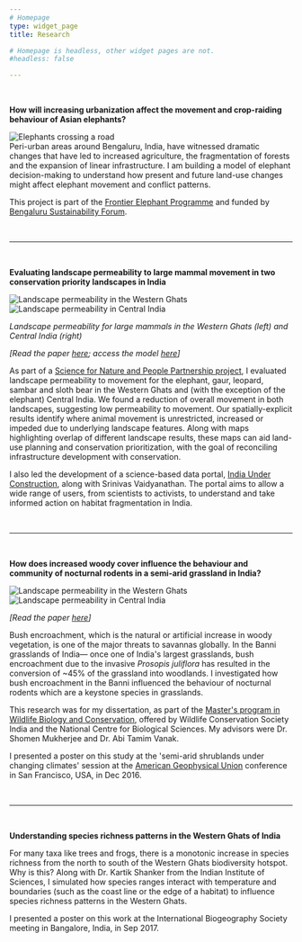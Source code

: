 ```yaml
---
# Homepage
type: widget_page
title: Research

# Homepage is headless, other widget pages are not.
#headless: false

---
```

<br>

**How will increasing urbanization affect the movement and crop-raiding behaviour of Asian elephants?**

<img align = "left" src="/img/elephants.jpg" alt = "Elephants crossing a road">
<br CLEAR = all>
Peri-urban areas around Bengaluru, India, have witnessed dramatic changes that have led to increased agriculture, the fragmentation of forests and the expansion of linear infrastructure. I am building a model of elephant decision-making to understand how present and future land-use changes might affect elephant movement and conflict patterns.
<p>

This project is part of the [Frontier Elephant Programme](https://frontierelephants.info/) and funded by [Bengaluru Sustainability Forum](www.bengalurusustainabilityforum.org/).

<br>

***

<br>

**Evaluating landscape permeability to large mammal movement in two conservation priority landscapes in India**

<div class = "row">
  <div class = "col-5">
    <img src = "/img/wg.jpg" alt = "Landscape permeability in the Western Ghats" >
  </div>
  <div class = "col-5">
    <img src = "/img/ci.jpg" alt = "Landscape permeability in Central India" >
  </div>
</div>

*Landscape permeability for large mammals in the Western Ghats (left) and Central India (right)*



*[Read the paper [here](https://www.sciencedirect.com/science/article/abs/pii/S0006320720306716); access the model [here](https://github.com/anishajayadevan/navigatingPavedParadise)]*

As part of a [Science for Nature and People Partnership project](http://snappartnership.net/groups/landscape-connectivity-in-india/), I evaluated landscape permeability to movement for the elephant, gaur, leopard, sambar and sloth bear in the Western Ghats and (with the exception of the elephant) Central India. We found a reduction of overall movement in both landscapes, suggesting low permeability to movement. Our spatially-explicit results identify where animal movement is unrestricted, increased or impeded due to underlying landscape features. Along with maps highlighting overlap of different landscape results, these maps can aid land-use planning and conservation prioritization, with the goal of reconciling infrastructure development with conservation.

I also led the development of a science-based data portal, [India Under Construction](https://indiaunderconstruction.com/), along with Srinivas Vaidyanathan. The portal aims to allow a wide range of users, from scientists to activists, to understand and take informed action on habitat fragmentation in India.

<br>

***

<br>

**How does increased woody cover influence the behaviour and community of nocturnal rodents in a semi-arid grassland in India?**

<div class = "row">
  <div class = "col-5">
    <img src = "/img/prosopis.jpg" alt = "Landscape permeability in the Western Ghats" >
  </div>
  <div class = "col-5">
    <img src = "/img/millardia.jpg" alt = "Landscape permeability in Central India" >
  </div>
</div>

*[Read the paper [here](https://www.researchgate.net/publication/324057118_Bush_encroachment_influences_nocturnal_rodent_community_and_behaviour_in_a_semi-arid_grassland_in_Gujarat_India)]*

Bush encroachment, which is the natural or artificial increase in woody vegetation, is one of the major threats to savannas globally. In the Banni grasslands of India— once one of India's largest grasslands, bush encroachment due to the invasive *Prosopis juliflora* has resulted in the conversion of ~45% of the grassland into woodlands. I investigated how bush encroachment in the Banni influenced the behaviour of nocturnal rodents which are a keystone species in grasslands.

This research was for my dissertation, as part of the [Master's program in Wildlife Biology and Conservation](https://www.ncbs.res.in/mscprogram/), offered by Wildlife Conservation Society India and the National Centre for Biological Sciences. My advisors were Dr. Shomen Mukherjee and Dr. Abi Tamim Vanak.

I presented a poster on this study at the 'semi-arid shrublands under changing climates' session at the [American Geophysical Union](https://sites.agu.org/) conference in San Francisco, USA, in Dec 2016.

<br>

***

<br>

**Understanding species richness patterns in the Western Ghats of India**

For many taxa like trees and frogs, there is a monotonic increase in species richness from the north to south of the Western Ghats biodiversity hotspot. Why is this? Along with Dr. Kartik Shanker from the Indian Institute of Sciences, I simulated how species ranges interact with temperature and boundaries (such as the coast line or the edge of a habitat) to influence species richness patterns in the Western Ghats.

I presented a poster on this work at the International Biogeography Society meeting in Bangalore, India, in Sep 2017.